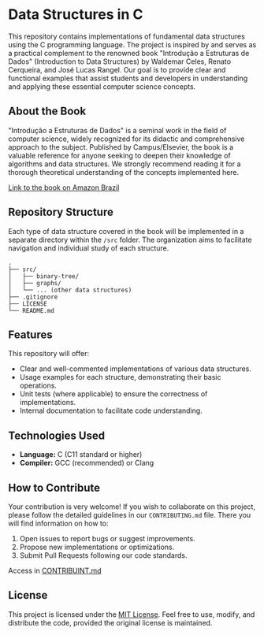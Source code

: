 # Data Structures in C

This repository contains implementations of fundamental data structures using the C programming language. The project is inspired by and serves as a practical complement to the renowned book "Introdução a Estruturas de Dados" (Introduction to Data Structures) by Waldemar Celes, Renato Cerqueira, and José Lucas Rangel. Our goal is to provide clear and functional examples that assist students and developers in understanding and applying these essential computer science concepts.

## About the Book

"Introdução a Estruturas de Dados" is a seminal work in the field of computer science, widely recognized for its didactic and comprehensive approach to the subject. Published by Campus/Elsevier, the book is a valuable reference for anyone seeking to deepen their knowledge of algorithms and data structures. We strongly recommend reading it for a thorough theoretical understanding of the concepts implemented here.

[Link to the book on Amazon Brazil](https://www.amazon.com.br/Introdu%C3%A7%C3%A3o-Estruturas-Dados-Waldemar-Celes/dp/8535283455)

## Repository Structure

Each type of data structure covered in the book will be implemented in a separate directory within the `/src` folder. The organization aims to facilitate navigation and individual study of each structure.

```
. 
├── src/
│   ├── binary-tree/
│   ├── graphs/
│   └── ... (other data structures)
├── .gitignore
├── LICENSE
└── README.md
```

## Features

This repository will offer:

- Clear and well-commented implementations of various data structures.
- Usage examples for each structure, demonstrating their basic operations.
- Unit tests (where applicable) to ensure the correctness of implementations.
- Internal documentation to facilitate code understanding.

## Technologies Used

- **Language:** C (C11 standard or higher)
- **Compiler:** GCC (recommended) or Clang

## How to Contribute

Your contribution is very welcome! If you wish to collaborate on this project, please follow the detailed guidelines in our `CONTRIBUTING.md` file. There you will find information on how to:

1.  Open issues to report bugs or suggest improvements.
2.  Propose new implementations or optimizations.
3.  Submit Pull Requests following our code standards.

Access in [CONTRIBUINT.md](CONTRIBUTING.md)

## License

This project is licensed under the [MIT License](LICENSE). Feel free to use, modify, and distribute the code, provided the original license is maintained.
